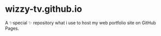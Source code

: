 # wizzy-tv.github.io
A ✨special ✨ repository what i use to host my web portfolio site on GitHub Pages.
